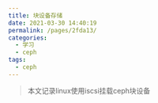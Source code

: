 ```yaml
---
title: 块设备存储
date: 2021-03-30 14:40:19
permalink: /pages/2fda13/
categories:
  - 学习
  - ceph
tags:
  - ceph
---
```


>本文记录linux使用iscsi挂载ceph块设备

